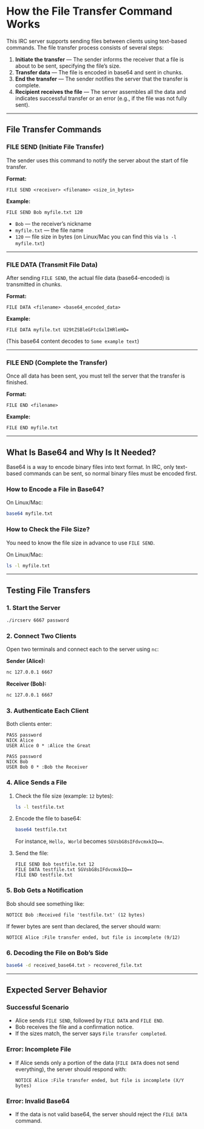 
# **How the File Transfer Command Works**

This IRC server supports sending files between clients using text-based commands. The file transfer process consists of several steps:

1. **Initiate the transfer** — The sender informs the receiver that a file is about to be sent, specifying the file’s size.  
2. **Transfer data** — The file is encoded in base64 and sent in chunks.  
3. **End the transfer** — The sender notifies the server that the transfer is complete.  
4. **Recipient receives the file** — The server assembles all the data and indicates successful transfer or an error (e.g., if the file was not fully sent).

---

## **File Transfer Commands**

### **FILE SEND (Initiate File Transfer)** 
The sender uses this command to notify the server about the start of file transfer.

**Format:**
```irc
FILE SEND <receiver> <filename> <size_in_bytes>
```

**Example:**
```irc
FILE SEND Bob myfile.txt 120
```
- `Bob` — the receiver’s nickname  
- `myfile.txt` — the file name  
- `120` — file size in bytes (on Linux/Mac you can find this via `ls -l myfile.txt`)

---

### **FILE DATA (Transmit File Data)**
After sending `FILE SEND`, the actual file data (base64-encoded) is transmitted in chunks.

**Format:**
```irc
FILE DATA <filename> <base64_encoded_data>
```

**Example:**
```irc
FILE DATA myfile.txt U29tZSBleGFtcGxlIHRleHQ=
```
(This base64 content decodes to `Some example text`)

---

### **FILE END (Complete the Transfer)**
Once all data has been sent, you must tell the server that the transfer is finished.

**Format:**
```irc
FILE END <filename>
```

**Example:**
```irc
FILE END myfile.txt
```

---

## **What Is Base64 and Why Is It Needed?**
Base64 is a way to encode binary files into text format. In IRC, only text-based commands can be sent, so normal binary files must be encoded first.

### **How to Encode a File in Base64?**  
On Linux/Mac:
```bash
base64 myfile.txt
```

### **How to Check the File Size?**  
You need to know the file size in advance to use `FILE SEND`.

On Linux/Mac:
```bash
ls -l myfile.txt
```

---

## **Testing File Transfers**

### **1. Start the Server**
```bash
./ircserv 6667 password
```

### **2. Connect Two Clients**
Open two terminals and connect each to the server using `nc`:

**Sender (Alice):**
```bash
nc 127.0.0.1 6667
```

**Receiver (Bob):**
```bash
nc 127.0.0.1 6667
```

### **3. Authenticate Each Client**
Both clients enter:
```irc
PASS password
NICK Alice
USER Alice 0 * :Alice the Great
```

```irc
PASS password
NICK Bob
USER Bob 0 * :Bob the Receiver
```

### **4. Alice Sends a File**
1. Check the file size (example: `12` bytes):
   ```bash
   ls -l testfile.txt
   ```
2. Encode the file to base64:
   ```bash
   base64 testfile.txt
   ```
   For instance, `Hello, World` becomes `SGVsbG8sIFdvcmxkIQ==`.

3. Send the file:
   ```irc
   FILE SEND Bob testfile.txt 12
   FILE DATA testfile.txt SGVsbG8sIFdvcmxkIQ==
   FILE END testfile.txt
   ```

### **5. Bob Gets a Notification**
Bob should see something like:
```irc
NOTICE Bob :Received file 'testfile.txt' (12 bytes)
```

If fewer bytes are sent than declared, the server should warn:
```irc
NOTICE Alice :File transfer ended, but file is incomplete (9/12)
```

### **6. Decoding the File on Bob’s Side**
```bash
base64 -d received_base64.txt > recovered_file.txt
```

---

## **Expected Server Behavior**

### **Successful Scenario**
- Alice sends `FILE SEND`, followed by `FILE DATA` and `FILE END`.
- Bob receives the file and a confirmation notice.
- If the sizes match, the server says `File transfer completed`.

### **Error: Incomplete File**
- If Alice sends only a portion of the data (`FILE DATA` does not send everything), the server should respond with:
  ```irc
  NOTICE Alice :File transfer ended, but file is incomplete (X/Y bytes)
  ```

### **Error: Invalid Base64**
- If the data is not valid base64, the server should reject the `FILE DATA` command.